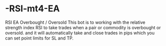 # -RSI-mt4-EA
RSI EA Overbought / Oversold 
This bot is to working with the relative strength index RSI
to take trades when a pair or commodity is overbought or 
oversold. and it will automatically take and close trades in pips
which you can set point limits for SL and TP.
